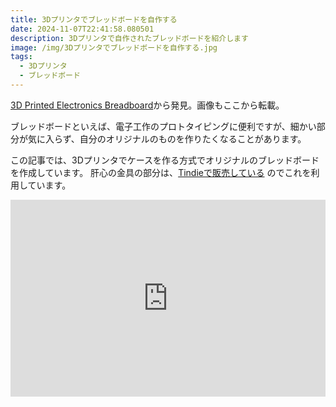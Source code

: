 ```yaml
---
title: 3Dプリンタでブレッドボードを自作する
date: 2024-11-07T22:41:58.080501
description: 3Dプリンタで自作されたブレッドボードを紹介します
image: /img/3Dプリンタでブレッドボードを自作する.jpg
tags:
  - 3Dプリンタ
  - ブレッドボード
---
```

[3D Printed Electronics Breadboard](https://hackaday.com/2024/08/25/3d-printed-electronics-breadboard/)から発見。画像もここから転載。

ブレッドボードといえば、電子工作のプロトタイピングに便利ですが、細かい部分が気に入らず、自分のオリジナルのものを作りたくなることがあります。

この記事では、3Dプリンタでケースを作る方式でオリジナルのブレッドボードを作成しています。
肝心の金具の部分は、[Tindieで販売している](https://www.tindie.com/products/architeuthisflux/solderable-breadboard-spring-clips/) のでこれを利用しています。

<iframe width="100%" height="315" src="https://www.youtube.com/embed/UXGhkQKlXJc" title="YouTube video player" frameborder="0" allow="accelerometer; autoplay; clipboard-write; encrypted-media; gyroscope; picture-in-picture" allowfullscreen></iframe>




